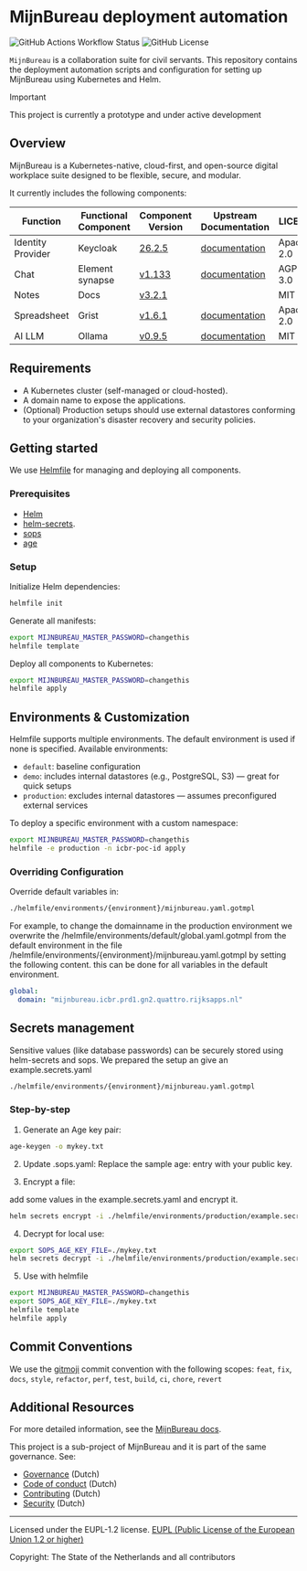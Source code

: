 # MijnBureau deployment automation

![GitHub Actions Workflow Status](https://img.shields.io/github/actions/workflow/status/minbzk/mijn-bureau-infra/ci.yaml)
![GitHub License](https://img.shields.io/github/license/minbzk/mijn-bureau-infra)

`MijnBureau` is a collaboration suite for civil servants. This repository contains the deployment automation scripts and configuration for setting up MijnBureau using Kubernetes and Helm.

> [!IMPORTANT]
> This project is currently a prototype and under active development

## Overview

MijnBureau is a Kubernetes-native, cloud-first, and open-source digital workplace suite designed to be flexible, secure, and modular.

It currently includes the following components:

| Function          | Functional Component | Component Version                                                  | Upstream Documentation                                        | LICENSE    |
| ----------------- | -------------------- | ------------------------------------------------------------------ | ------------------------------------------------------------- | ---------- |
| Identity Provider | Keycloak             | [26.2.5](https://github.com/keycloak/keycloak/releases/tag/26.2.5) | [documentation](https://www.keycloak.org/documentation)       | Apache-2.0 |
| Chat              | Element synapse      | [v1.133](https://github.com/element-hq/synapse/tree/v1.133.0)      | [documentation](https://element-hq.github.io/synapse/latest/) | AGPL-3.0   |
| Notes             | Docs                 | [v3.2.1](https://github.com/suitenumerique/docs/tree/v3.2.1)       |                                                               | MIT        |
| Spreadsheet       | Grist                | [v1.6.1](https://github.com/gristlabs/grist-core/tree/v1.6.1)      | [documentation](https://support.getgrist.com/self-managed/)   | Apache-2.0 |
| AI LLM            | Ollama               | [v0.9.5](https://github.com/ollama/ollama/tree/v0.9.5)             | [documentation](https://ollama.com/)                          | MIT        |

## Requirements

- A Kubernetes cluster (self-managed or cloud-hosted).
- A domain name to expose the applications.
- (Optional) Production setups should use external datastores conforming to your organization's disaster recovery and security policies.

## Getting started

We use [Helmfile](https://helmfile.readthedocs.io/en/latest/) for managing and deploying all components.

### Prerequisites

- [Helm](https://helm.sh/)
- [helm-secrets](https://github.com/jkroepke/helm-secret).
- [sops](https://getsops.io/)
- [age](https://github.com/FiloSottile/age)

### Setup

Initialize Helm dependencies:

```bash
helmfile init
```

Generate all manifests:

```bash
export MIJNBUREAU_MASTER_PASSWORD=changethis
helmfile template
```

Deploy all components to Kubernetes:

```bash
export MIJNBUREAU_MASTER_PASSWORD=changethis
helmfile apply
```

## Environments & Customization

Helmfile supports multiple environments. The default environment is used if none is specified. Available environments:

- `default`: baseline configuration
- `demo`: includes internal datastores (e.g., PostgreSQL, S3) — great for quick setups
- `production`: excludes internal datastores — assumes preconfigured external services

To deploy a specific environment with a custom namespace:

```bash
export MIJNBUREAU_MASTER_PASSWORD=changethis
helmfile -e production -n icbr-poc-id apply
```

### Overriding Configuration

Override default variables in:

```bash
./helmfile/environments/{environment}/mijnbureau.yaml.gotmpl
```

For example, to change the domainname in the production environment we overwrite the /helmfile/environments/default/global.yaml.gotmpl from the default environment in the file /helmfile/environments/{environment}/mijnbureau.yaml.gotmpl by setting the following content. this can be done for all variables in the default environment.

```yaml
global:
  domain: "mijnbureau.icbr.prd1.gn2.quattro.rijksapps.nl"
```

## Secrets management

Sensitive values (like database passwords) can be securely stored using helm-secrets and sops. We prepared the setup an give an example.secrets.yaml

```bash
./helmfile/environments/{environment}/mijnbureau.yaml.gotmpl
```

### Step-by-step

1. Generate an Age key pair:

```bash
age-keygen -o mykey.txt
```

2. Update .sops.yaml:
   Replace the sample age: entry with your public key.

3. Encrypt a file:

add some values in the example.secrets.yaml and encrypt it.

```bash
helm secrets encrypt -i ./helmfile/environments/production/example.secrets.yaml
```

4. Decrypt for local use:

```bash
export SOPS_AGE_KEY_FILE=./mykey.txt
helm secrets decrypt -i ./helmfile/environments/production/example.secrets.yaml
```

5. Use with helmfile

```bash
export MIJNBUREAU_MASTER_PASSWORD=changethis
export SOPS_AGE_KEY_FILE=./mykey.txt
helmfile template
helmfile apply
```

## Commit Conventions

We use the [gitmoji](https://gitmoji.dev/) commit convention with the following scopes: `feat`, `fix`, `docs`, `style`, `refactor`, `perf`, `test`, `build`, `ci`, `chore`, `revert`

## Additional Resources

For more detailed information, see the [MijnBureau docs](https://minbzk.github.io/mijn-bureau/).

This project is a sub-project of MijnBureau and it is part of the same governance. See:

- [Governance](https://github.com/MinBZK/mijn-bureau/blob/main/GOVERNANCE.md) (Dutch)
- [Code of conduct](https://github.com/MinBZK/mijn-bureau/blob/main/CODE_OF_CONDUCT.md) (Dutch)
- [Contributing](https://github.com/MinBZK/mijn-bureau/blob/main/CONTRIBUTING.md) (Dutch)
- [Security](https://github.com/MinBZK/mijn-bureau/blob/main/SECURITY.md) (Dutch)

---

Licensed under the EUPL-1.2 license.
[EUPL (Public License of the European Union 1.2 or higher)](LICENSE)

Copyright: The State of the Netherlands and all contributors
